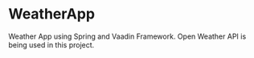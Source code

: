 # WeatherApp
Weather App using Spring and Vaadin Framework.  Open Weather API is being used in this project. 

